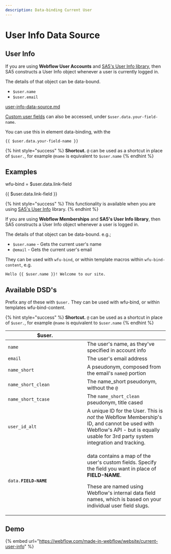 ```yaml
---
description: Data-binding Current User
---
```


# User Info Data Source

## User Info

If you are using **Webflow User Accounts** and [SA5's User Info library](user-info-data-source.md#user-info), then SA5 constructs a User Info object whenever a user is currently logged in.

The details of that object can be data-bound.&#x20;

* `$user.name`
* `$user.email`

[user-info-data-source.md](user-info-data-source.md "mention")

[Custom user fields](../../sa5-user-accounts/logged-in-user-info/custom-user-fields.md) can also be accessed, under `$user.data.your-field-name`.

You can use this in element data-binding, with the&#x20;

`{{ $user.data.your-field-name }}`&#x20;

{% hint style="success" %}
**Shortcut.** `@` can be used as a shortcut in place of `$user.`, for example `@name` is equivalent to `$user.name`&#x20;
{% endhint %}

## Examples

wfu-bind = $user.data.link-field

\{{ $user.data.link-field \}}&#x20;

{% hint style="success" %}
This functionality is available when you are using [SA5's User Info](../../webflow-membership/get-logged-in-user-info/) library.
{% endhint %}















If you are using **Webflow Memberships** and **SA5's User Info library**, then SA5 constructs a User Info object whenever a user is logged in.

The details of that object can be data-bound. e.g.;

* `$user.name` - Gets the current user's name
* `@email` - Gets the current user's email

They can be used with `wfu-bind`, or within template macros within `wfu-bind-content`, e.g.

```
Hello {{ $user.name }}! Welcome to our site.  
```

## Available DSD's

Prefix any of these with `$user.` They can be used with wfu-bind, or within templates  wfu-bind-content.&#x20;

{% hint style="success" %}
**Shortcut.** `@` can be used as a shortcut in place of `$user.`, for example `@name` is equivalent to `$user.name`&#x20;
{% endhint %}

<table><thead><tr><th width="233">$user.</th><th></th></tr></thead><tbody><tr><td><code>name</code></td><td>The user's name, as they've specified in account info</td></tr><tr><td><code>email</code></td><td>The user's email address</td></tr><tr><td><code>name_short</code></td><td>A pseudonym, composed from the email's <code>name@</code> portion</td></tr><tr><td><code>name_short_clean</code></td><td>The name_short pseudonym, without the <code>@</code></td></tr><tr><td><code>name_short_tcase</code></td><td>The <code>name_short_clean</code> pseudonym, title cased</td></tr><tr><td><code>user_id_alt</code></td><td>A unique ID for the User. This is <em>not</em> the Webflow Membership's ID, and cannot be used with Webflow's API - but is equally usable for 3rd party system integration and tracking.</td></tr><tr><td><code>data.</code><strong><code>FIELD-NAME</code></strong></td><td><p>data contains a map of the user's custom fields. Specify the field you want in place of <strong>FIELD-NAME</strong>. </p><p>These are named using Webflow's internal data field names, which is based on your individual user field slugs.</p></td></tr></tbody></table>

## Demo

{% embed url="https://webflow.com/made-in-webflow/website/current-user-info" %}

